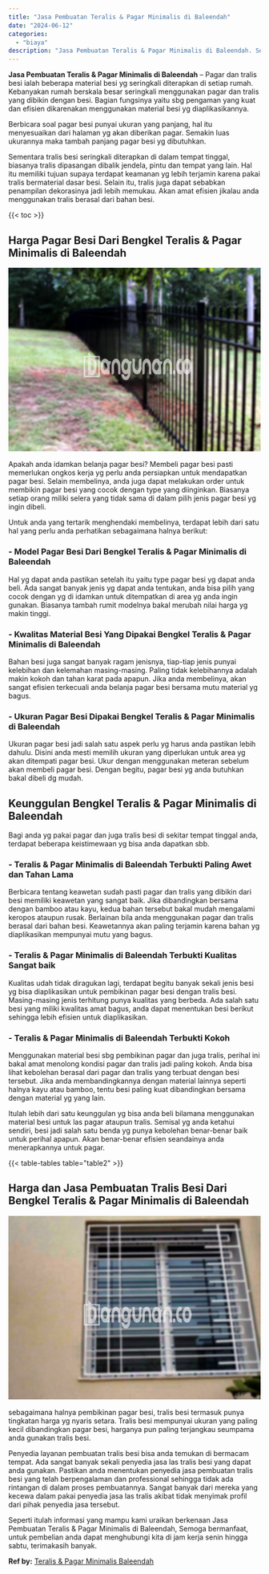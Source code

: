 ```yaml
---
title: "Jasa Pembuatan Teralis & Pagar Minimalis di Baleendah"
date: "2024-06-12"
categories: 
  - "biaya"
description: "Jasa Pembuatan Teralis & Pagar Minimalis di Baleendah. Seperti itulah informasi yang mampu kami uraikan berkenaan Jasa Pembuatan Teralis & Pagar Minimalis di..."
---
```


**Jasa Pembuatan Teralis & Pagar Minimalis di Baleendah** – Pagar dan tralis besi ialah beberapa material besi yg seringkali diterapkan di setiap rumah. Kebanyakan rumah berskala besar seringkali menggunakan pagar dan tralis yang dibikin dengan besi. Bagian fungsinya yaitu sbg pengaman yang kuat dan efisien dikarenakan menggunakan material besi yg diaplikasikannya.

Berbicara soal pagar besi punyai ukuran yang panjang, hal itu menyesuaikan dari halaman yg akan diberikan pagar. Semakin luas ukurannya maka tambah panjang pagar besi yg dibutuhkan.

Sementara tralis besi seringkali diterapkan di dalam tempat tinggal, biasanya tralis dipasangan dibalik jendela, pintu dan tempat yang lain. Hal itu memiliki tujuan supaya terdapat keamanan yg lebih terjamin karena pakai tralis bermaterial dasar besi. Selain itu, tralis juga dapat sebabkan penampilan dekorasinya jadi lebih memukau. Akan amat efisien jikalau anda menggunakan tralis berasal dari bahan besi.

{{< toc >}}

## Harga Pagar Besi Dari Bengkel Teralis & Pagar Minimalis di Baleendah

![Jasa Pembuatan Teralis & Pagar Minimalis di Baleendah](/images/pagar-minimalis-murah-57.png)

Apakah anda idamkan belanja pagar besi? Membeli pagar besi pasti memerlukan ongkos kerja yg perlu anda persiapkan untuk mendapatkan pagar besi. Selain membelinya, anda juga dapat melakukan order untuk membikin pagar besi yang cocok dengan type yang diinginkan. Biasanya setiap orang miliki selera yang tidak sama di dalam pilih jenis pagar besi yg ingin dibeli.

Untuk anda yang tertarik menghendaki membelinya, terdapat lebih dari satu hal yang perlu anda perhatikan sebagaimana halnya berikut:
### \- Model Pagar Besi Dari Bengkel Teralis & Pagar Minimalis di Baleendah

Hal yg dapat anda pastikan setelah itu yaitu type pagar besi yg dapat anda beli. Ada sangat banyak jenis yg dapat anda tentukan, anda bisa pilih yang cocok dengan yg di idamkan untuk ditempatkan di area yg anda ingin gunakan. Biasanya tambah rumit modelnya bakal merubah nilai harga yg makin tinggi.

### \- Kwalitas Material Besi Yang Dipakai Bengkel Teralis & Pagar Minimalis di Baleendah

Bahan besi juga sangat banyak ragam jenisnya, tiap-tiap jenis punyai kelebihan dan kelemahan masing-masing. Paling tidak kelebihannya adalah makin kokoh dan tahan karat pada apapun. Jika anda membelinya, akan sangat efisien terkecuali anda belanja pagar besi bersama mutu material yg bagus.

### \- Ukuran Pagar Besi Dipakai Bengkel Teralis & Pagar Minimalis di Baleendah

Ukuran pagar besi jadi salah satu aspek perlu yg harus anda pastikan lebih dahulu. Disini anda mesti memilih ukuran yang diperlukan untuk area yg akan ditempati pagar besi. Ukur dengan menggunakan meteran sebelum akan membeli pagar besi. Dengan begitu, pagar besi yg anda butuhkan bakal dibeli dg mudah.

## Keunggulan Bengkel Teralis & Pagar Minimalis di Baleendah

Bagi anda yg pakai pagar dan juga tralis besi di sekitar tempat tinggal anda, terdapat beberapa keistimewaan yg bisa anda dapatkan sbb.

### \- Teralis & Pagar Minimalis di Baleendah Terbukti Paling Awet dan Tahan Lama

Berbicara tentang keawetan sudah pasti pagar dan tralis yang dibikin dari besi memiliki keawetan yang sangat baik. Jika dibandingkan bersama dengan bamboo atau kayu, kedua bahan tersebut bakal mudah mengalami keropos ataupun rusak. Berlainan bila anda menggunakan pagar dan tralis berasal dari bahan besi. Keawetannya akan paling terjamin karena bahan yg diaplikasikan mempunyai mutu yang bagus.

### \- Teralis & Pagar Minimalis di Baleendah Terbukti Kualitas Sangat baik

Kualitas udah tidak diragukan lagi, terdapat begitu banyak sekali jenis besi yg bisa diaplikasikan untuk pembikinan pagar besi dengan tralis besi. Masing-masing jenis terhitung punya kualitas yang berbeda. Ada salah satu besi yang miliki kwalitas amat bagus, anda dapat menentukan besi berikut sehingga lebih efisien untuk diaplikasikan.

### \- Teralis & Pagar Minimalis di Baleendah Terbukti Kokoh

Menggunakan material besi sbg pembikinan pagar dan juga tralis, perihal ini bakal amat menolong kondisi pagar dan tralis jadi paling kokoh. Anda bisa lihat kebolehan berasal dari pagar dan tralis yang terbuat dengan besi tersebut. Jika anda membandingkannya dengan material lainnya seperti halnya kayu atau bamboo, tentu besi paling kuat dibandingkan bersama dengan material yg yang lain.

Itulah lebih dari satu keunggulan yg bisa anda beli bilamana menggunakan material besi untuk las pagar ataupun tralis. Semisal yg anda ketahui sendiri, besi jadi salah satu benda yg punya kebolehan benar-benar baik untuk perihal apapun. Akan benar-benar efisien seandainya anda menerapkannya untuk pagar.

{{< table-tables table="table2" >}}

## Harga dan Jasa Pembuatan Tralis Besi Dari Bengkel Teralis & Pagar Minimalis di Baleendah

![Jasa Pembuatan Teralis & Pagar Minimalis di Baleendah](/images/teralis-minimalis-murah-05.png)

sebagaimana halnya pembikinan pagar besi, tralis besi termasuk punya tingkatan harga yg nyaris setara. Tralis besi mempunyai ukuran yang paling kecil dibandingkan pagar besi, harganya pun paling terjangkau seumpama anda gunakan tralis besi.

Penyedia layanan pembuatan tralis besi bisa anda temukan di bermacam tempat. Ada sangat banyak sekali penyedia jasa las tralis besi yang dapat anda gunakan. Pastikan anda menentukan penyedia jasa pembuatan tralis besi yang telah berpengalaman dan professional sehingga tidak ada rintangan di dalam proses pembuatannya. Sangat banyak dari mereka yang kecewa dalam pakai penyedia jasa las tralis akibat tidak menyimak profil dari pihak penyedia jasa tersebut.

Seperti itulah informasi yang mampu kami uraikan berkenaan Jasa Pembuatan Teralis & Pagar Minimalis di Baleendah, Semoga bermanfaat, untuk pembelian anda dapat menghubungi kita di jam kerja senin hingga sabtu, terimakasih banyak.

**Ref by:** [Teralis & Pagar Minimalis Baleendah](https://id.wikipedia.org/wiki/Teralis)
